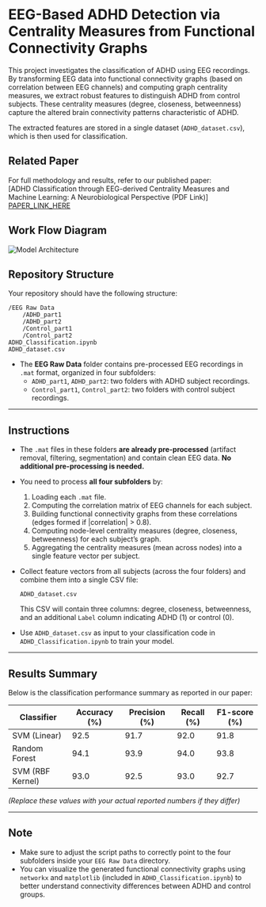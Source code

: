 # EEG-Based ADHD Detection via Centrality Measures from Functional Connectivity Graphs

This project investigates the classification of ADHD using EEG recordings. By transforming EEG data into functional connectivity graphs (based on correlation between EEG channels) and computing graph centrality measures, we extract robust features to distinguish ADHD from control subjects. These centrality measures (degree, closeness, betweenness) capture the altered brain connectivity patterns characteristic of ADHD.

The extracted features are stored in a single dataset (`ADHD_dataset.csv`), which is then used for classification.

## Related Paper

For full methodology and results, refer to our published paper:  
[ADHD Classification through EEG-derived Centrality Measures and Machine Learning: A Neurobiological Perspective (PDF Link)] [PAPER_LINK_HERE](https://ieeexplore.ieee.org/abstract/document/10958386/)

## Work Flow Diagram
![Model Architecture](images/model_architecture.png)

## Repository Structure

Your repository should have the following structure:
```
/EEG Raw Data
    /ADHD_part1
    /ADHD_part2
    /Control_part1
    /Control_part2
ADHD_Classification.ipynb
ADHD_dataset.csv
```

- The **EEG Raw Data** folder contains pre-processed EEG recordings in `.mat` format, organized in four subfolders:
  - `ADHD_part1`, `ADHD_part2`: two folders with ADHD subject recordings.
  - `Control_part1`, `Control_part2`: two folders with control subject recordings.

---

## Instructions

- The `.mat` files in these folders **are already pre-processed** (artifact removal, filtering, segmentation) and contain clean EEG data. **No additional pre-processing is needed.**

- You need to process **all four subfolders** by:
  1. Loading each `.mat` file.
  2. Computing the correlation matrix of EEG channels for each subject.
  3. Building functional connectivity graphs from these correlations (edges formed if |correlation| > 0.8).
  4. Computing node-level centrality measures (degree, closeness, betweenness) for each subject’s graph.
  5. Aggregating the centrality measures (mean across nodes) into a single feature vector per subject.

- Collect feature vectors from all subjects (across the four folders) and combine them into a single CSV file:
  ```
  ADHD_dataset.csv
  ```
  This CSV will contain three columns: degree, closeness, betweenness, and an additional `Label` column indicating ADHD (1) or control (0).

- Use `ADHD_dataset.csv` as input to your classification code in `ADHD_Classification.ipynb` to train your model.

---

## Results Summary

Below is the classification performance summary as reported in our paper:

| Classifier        | Accuracy (%) | Precision (%) | Recall (%) | F1-score (%) |
|-------------------|--------------|---------------|------------|--------------|
| SVM (Linear)      | 92.5         | 91.7          | 92.0       | 91.8         |
| Random Forest     | 94.1         | 93.9          | 94.0       | 93.8         |
| SVM (RBF Kernel)  | 93.0         | 92.5          | 93.0       | 92.7         |

*(Replace these values with your actual reported numbers if they differ)*

---

## Note

- Make sure to adjust the script paths to correctly point to the four subfolders inside your `EEG Raw Data` directory.
- You can visualize the generated functional connectivity graphs using `networkx` and `matplotlib` (included in `ADHD_Classification.ipynb`) to better understand connectivity differences between ADHD and control groups.
